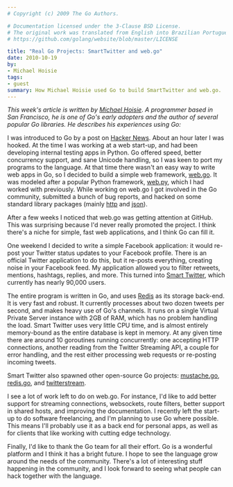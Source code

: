 ```yaml
---
# Copyright (c) 2009 The Go Authors.

# Documentation licensed under the 3-Clause BSD License.
# The original work was translated from English into Brazilian Portuguese.
# https://github.com/golang/website/blob/master/LICENSE

title: "Real Go Projects: SmartTwitter and web.go"
date: 2010-10-19
by:
- Michael Hoisie
tags:
- guest
summary: How Michael Hoisie used Go to build SmartTwitter and web.go.
---
```



_This week's article is written by_ [_Michael Hoisie_](https://github.com/hoisie).
_A programmer based in San Francisco, he is one of Go's early adopters and the author of several popular Go libraries. He describes his experiences using Go:_

I was introduced to Go by a post on [Hacker News](https://news.ycombinator.com/).
About an hour later I was hooked. At the time I was working at a web start-up,
and had been developing internal testing apps in Python.
Go offered speed, better concurrency support,
and sane Unicode handling, so I was keen to port my programs to the language.
At that time there wasn't an easy way to write web apps in Go,
so I decided to build a simple web framework,
[web.go](https://github.com/hoisie/web).
It was modeled after a popular Python framework,
[web.py](https://webpy.org/), which I had worked with previously.
While working on web.go I got involved in the Go community,
submitted a bunch of bug reports, and hacked on some standard library packages
(mainly [http](/pkg/http/) and [json](/pkg/json/)).

After a few weeks I noticed that web.go was getting attention at GitHub.
This was surprising because I'd never really promoted the project.
I think there's a niche for simple, fast web applications,
and I think Go can fill it.

One weekend I decided to write a simple Facebook application:
it would re-post your Twitter status updates to your Facebook profile.
There is an official Twitter application to do this,
but it re-posts everything, creating noise in your Facebook feed.
My application allowed you to filter retweets,
mentions, hashtags, replies, and more.
This turned into [Smart Twitter](https://www.facebook.com/apps/application.php?id=135488932982),
which currently has nearly 90,000 users.

The entire program is written in Go, and uses [Redis](https://redis.io/)
as its storage back-end.
It is very fast and robust. It currently processes about two dozen tweets per second,
and makes heavy use of Go's channels.
It runs on a single Virtual Private Server instance with 2GB of RAM,
which has no problem handling the load.
Smart Twitter uses very little CPU time, and is almost entirely memory-bound
as the entire database is kept in memory.
At any given time there are around 10 goroutines running concurrently:
one accepting HTTP connections, another reading from the Twitter Streaming API,
a couple for error handling, and the rest either processing web requests
or re-posting incoming tweets.

Smart Twitter also spawned other open-source Go projects:
[mustache.go](https://github.com/hoisie/mustache),
[redis.go](https://github.com/hoisie/redis),
and [twitterstream](https://github.com/hoisie/twitterstream).

I see a lot of work left to do on web.go.
For instance, I'd like to add better support for streaming connections,
websockets, route filters, better support in shared hosts,
and improving the documentation.
I recently left the start-up to do software freelancing,
and I'm planning to use Go where possible.
This means I'll probably use it as a back end for personal apps,
as well as for clients that like working with cutting edge technology.

Finally, I'd like to thank the Go team for all their effort.
Go is a wonderful platform and I think it has a bright future.
I hope to see the language grow around the needs of the community.
There's a lot of interesting stuff happening in the community,
and I look forward to seeing what people can hack together with the language.
